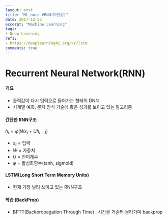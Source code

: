 ```yaml
---
layout: post
title: "ML_note #RNN(미완성)"
date: 2017-12-22
excerpt: "Machine Learning"
tags:
- Deep Learning
refs:
- https://deeplearning4j.org/kr/lstm
comments: true
---
```

# Recurrent Neural Network(RNN)

#### 개요
- 출력값이 다시 입력으로 들어가는 형태의 DNN
- 시계열 예측, 문자 인식 기술에 좋은 성과를 보이고 있는 알고리즘

#### 간단한 RNN구조
$h_t = φ(Wx_t + Uh_{t-1})$
- $x_t$ = 입력
- $W$ = 가중치
- $U$ = 전이계수
- $φ$ = 활성화함수(tanh, sigmoid)

#### LSTM(Long Short Term Memory Units)
- 현재 가장 널리 쓰이고 있는 RNN구조


#### 학습 (BackProp)
- BPTT(Backpropagation Through Time) : 시간을 거슬러 올라가며 backprop
